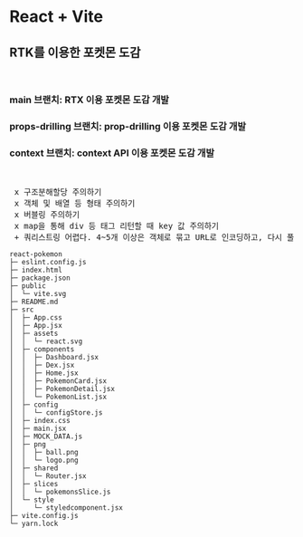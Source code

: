 # React + Vite

<h2>RTK를 이용한 포켓몬 도감</h2>
<br />
<h3>main 브랜치: RTX 이용 포켓몬 도감 개발 </h3>
<h3>props-drilling 브랜치: prop-drilling 이용 포켓몬 도감 개발 </h3>
<h3>context 브랜치: context API 이용 포켓몬 도감 개발 </h3>

<br />
<pre>
 x 구조분해할당 주의하기
 x 객체 및 배열 등 형태 주의하기
 x 버블링 주의하기 
 x map을 통해 div 등 태그 리턴할 때 key 값 주의하기
 + 쿼리스트링 어렵다. 4~5개 이상은 객체로 묶고 URL로 인코딩하고, 다시 풀고 데이터 쓰고.
</pre>

```
react-pokemon
├─ eslint.config.js
├─ index.html
├─ package.json
├─ public
│  └─ vite.svg
├─ README.md
├─ src
│  ├─ App.css
│  ├─ App.jsx
│  ├─ assets
│  │  └─ react.svg
│  ├─ components
│  │  ├─ Dashboard.jsx
│  │  ├─ Dex.jsx
│  │  ├─ Home.jsx
│  │  ├─ PokemonCard.jsx
│  │  ├─ PokemonDetail.jsx
│  │  └─ PokemonList.jsx
│  ├─ config
│  │  └─ configStore.js
│  ├─ index.css
│  ├─ main.jsx
│  ├─ MOCK_DATA.js
│  ├─ png
│  │  ├─ ball.png
│  │  └─ logo.png
│  ├─ shared
│  │  └─ Router.jsx
│  ├─ slices
│  │  └─ pokemonsSlice.js
│  └─ style
│     └─ styledcomponent.jsx
├─ vite.config.js
└─ yarn.lock

```

```

```
